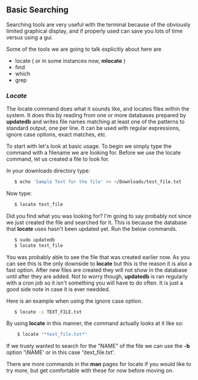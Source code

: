 ## Basic Searching

Searching tools are very useful with the terminal because of the obviously limited graphical display, and if properly used can save you lots of time versus using a gui. 

Some of the tools we are going to talk explicitly about here are

* locate ( or in some instances now, **mlocate** )
* find
* which
* grep


### _Locate_ 

 The locate command does what it sounds like, and locates files within the system. It does this by reading from one or more databases prepared by **updatedb** and writes file names matching at least one of the patterns to standard output, one per line. It can be used with regular expressions, ignore case options, exact matches, etc. 

 To start with let's look at basic usage. To begin we simply type the command with a filename we are looking for. Before we use the locate command, let us created a file to look for. 

 In your downloads directory type: 

 ```.sh
    $ echo 'Sample Text for the file' >> ~/Downloads/test_file.txt
 ```

 Now type: 
 ```.sh
    $ locate test_file
 ```

 Did you find what you was looking for?  I'm going to say probably not since we just created the file and searched for it.  This is because the database that **locate** uses hasn't been updated yet. Run the below commands. 

 ```.sh
    $ sudo updatedb
    $ locate test_file
 ```

 You was probably able to see the file that was created earlier now. As you can see this is the only downside to **locate** but this is the reason it is also a fast option. After new files are created they will not show in the database until after they are added.  Not to worry though, **updatedb** is ran regularly with a cron job so it isn't something you will have to do often. It is just a good side note in case it is ever needded. 

 Here is an example when using the ignore case option. 

 ```.sh
    $ locate -i TEXT_FILE.txt 
 ```

By using **locate** in this manner, the command actually looks at it like so: 
```.sh
    $ locate "*text_file.txt*"
```
If we truely wanted to search for the "NAME" of the file we can use the **-b** option '\NAME' or in this case '\text_file.txt'.

There are more commands in the **man** pages for locate if you would like to try more, but get comfortable with these for now before moving on. 


 










